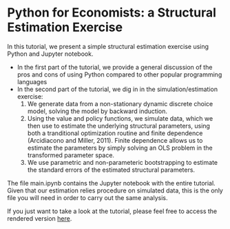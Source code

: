 # Python for Economists: a Structural Estimation Exercise

In this tutorial, we present a simple structural estimation exercise using Python and Jupyter notebook.
  * In the first part of the tutorial, we provide a general discussion of the pros and cons of using Python compared to other popular programming languages
  * In the second part of the tutorial, we dig in in the simulation/estimation exercise:
    1. We generate data from a non-stationary dynamic discrete choice model, solving the model by backward induction.
    2. Using the value and policy functions, we simulate data, which we then use to estimate the underlying structural parameters, using both a tranditional optimization routine and finite dependence (Arcidiacono and Miller, 2011). Finite dependence allows us to estimate the parameters by simply solving an OLS problem in the transformed parameter space. 
    3. We use parametric and non-parameteric bootstrapping to estimate the standard errors of the estimated structural parameters.
    
 The file main.ipynb contains the Jupyter notebook with the entire tutorial. Given that our estimation relies procedure on simulated data, this is the only file you will need in order to carry out the same analysis. 
 
 If you just want to take a look at the tutorial, please feel free to access the rendered version [here](https://mmoretto.github.io/).    

 

